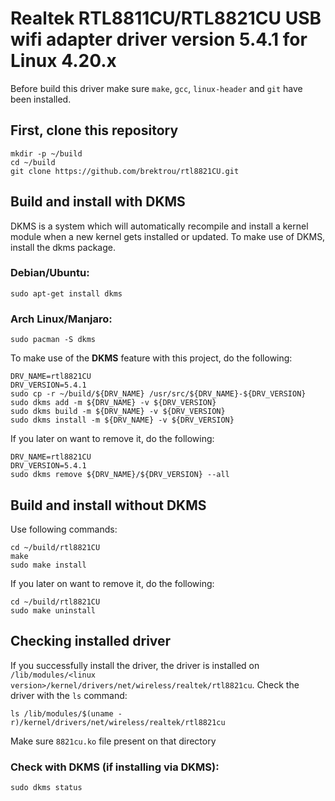 # Realtek RTL8811CU/RTL8821CU USB wifi adapter driver version 5.4.1 for Linux 4.20.x

Before build this driver make sure `make`, `gcc`, `linux-header` and `git` have been installed.

## First, clone this repository
```
mkdir -p ~/build
cd ~/build
git clone https://github.com/brektrou/rtl8821CU.git
```
## Build and install with DKMS

DKMS is a system which will automatically recompile and install a kernel module when a new kernel gets installed or updated. To make use of DKMS, install the dkms package.

### Debian/Ubuntu:
```
sudo apt-get install dkms
```
### Arch Linux/Manjaro:
```
sudo pacman -S dkms
```
To make use of the **DKMS** feature with this project, do the following:
```
DRV_NAME=rtl8821CU
DRV_VERSION=5.4.1
sudo cp -r ~/build/${DRV_NAME} /usr/src/${DRV_NAME}-${DRV_VERSION}
sudo dkms add -m ${DRV_NAME} -v ${DRV_VERSION}
sudo dkms build -m ${DRV_NAME} -v ${DRV_VERSION}
sudo dkms install -m ${DRV_NAME} -v ${DRV_VERSION}
```
If you later on want to remove it, do the following:
```
DRV_NAME=rtl8821CU
DRV_VERSION=5.4.1
sudo dkms remove ${DRV_NAME}/${DRV_VERSION} --all
```
## Build and install without DKMS
Use following commands:
```
cd ~/build/rtl8821CU
make
sudo make install
```
If you later on want to remove it, do the following:
```
cd ~/build/rtl8821CU
sudo make uninstall
```
## Checking installed driver
If you successfully install the driver, the driver is installed on `/lib/modules/<linux version>/kernel/drivers/net/wireless/realtek/rtl8821cu`. Check the driver with the `ls` command:
```
ls /lib/modules/$(uname -r)/kernel/drivers/net/wireless/realtek/rtl8821cu
```
Make sure `8821cu.ko` file present on that directory

### Check with **DKMS** (if installing via **DKMS**):

``
sudo dkms status
``
